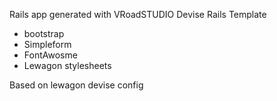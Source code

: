 Rails app generated with VRoadSTUDIO Devise Rails Template

- bootstrap
- Simpleform
- FontAwosme
- Lewagon stylesheets

Based on lewagon devise config
